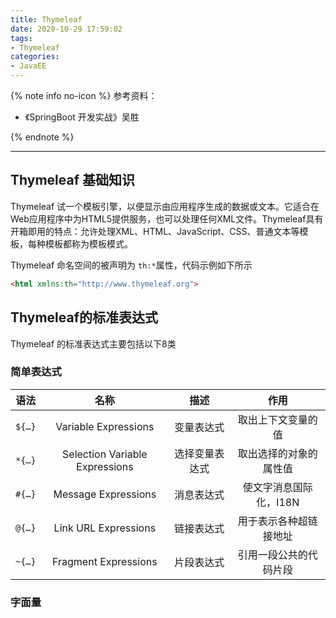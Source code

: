 ```yaml
---
title: Thymeleaf
date: 2020-10-29 17:59:02
tags:
- Thymeleaf
categories:
- JavaEE
---
```


{% note info no-icon %}
参考资料：

+ 《SpringBoot 开发实战》吴胜

{% endnote %}

<!--more-->

---

## Thymeleaf 基础知识

Thymeleaf 试一个模板引擎，以便显示由应用程序生成的数据或文本。它适合在Web应用程序中为HTML5提供服务，也可以处理任何XML文件。Thymeleaf具有开箱即用的特点：允许处理XML、HTML、JavaScript、CSS、普通文本等模板，每种模板都称为模板模式。

Thymeleaf 命名空间的被声明为 `th:*`属性，代码示例如下所示

```html
<html xmlns:th="http://www.thymeleaf.org">
```

## Thymeleaf的标准表达式

Thymeleaf 的标准表达式主要包括以下8类

### 简单表达式

|  语法  |              名称              |      描述      |          作用          |
| :----: | :----------------------------: | :------------: | :--------------------: |
| `${…}` |      Variable Expressions      |   变量表达式   |   取出上下文变量的值   |
| `*{…}` | Selection Variable Expressions | 选择变量表达式 | 取出选择的对象的属性值 |
| `#{…}` |      Message Expressions       |   消息表达式   | 使文字消息国际化，I18N |
| `@{…}` |      Link URL Expressions      |   链接表达式   | 用于表示各种超链接地址 |
| `~{…}` |      Fragment Expressions      |   片段表达式   | 引用一段公共的代码片段 |

### 字面量

